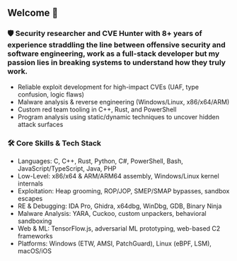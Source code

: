 ## Welcome 👋

### 🛡️ Security researcher and  CVE Hunter with 8+ years of experience straddling the line between offensive security and software engineering, work as a full-stack developer but my passion lies in breaking systems to understand how they truly work.
- Reliable exploit development for high-impact CVEs (UAF, type confusion, logic flaws)
- Malware analysis & reverse engineering (Windows/Linux, x86/x64/ARM)
- Custom red team tooling in C++, Rust, and PowerShell
- Program analysis using static/dynamic techniques to uncover hidden attack surfaces
### 🛠️ Core Skills & Tech Stack
- Languages: C, C++, Rust, Python, C#, PowerShell, Bash, JavaScript/TypeScript, Java, PHP
- Low-Level: x86/x64 & ARM/ARM64 assembly, Windows/Linux kernel internals
- Exploitation: Heap grooming, ROP/JOP, SMEP/SMAP bypasses, sandbox escapes
- RE & Debugging: IDA Pro, Ghidra, x64dbg, WinDbg, GDB, Binary Ninja
- Malware Analysis: YARA, Cuckoo, custom unpackers, behavioral sandboxing
- Web & ML: TensorFlow.js, adversarial ML prototyping, web-based C2 frameworks
- Platforms: Windows (ETW, AMSI, PatchGuard), Linux (eBPF, LSM), macOS/iOS
